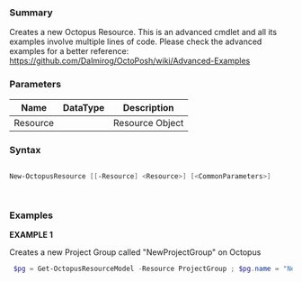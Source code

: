 ﻿### Summary

Creates a new Octopus Resource. This is an advanced cmdlet and all its examples involve multiple lines of code. Please check the advanced examples for a better reference: https://github.com/Dalmirog/OctoPosh/wiki/Advanced-Examples
### Parameters
| Name | DataType          | Description |
| ------------- | ----------- | ----------- |
| Resource |  |  Resource Object     |

### Syntax
``` powershell

New-OctopusResource [[-Resource] <Resource>] [<CommonParameters>]




``` 

### Examples 

**EXAMPLE 1**

Creates a new Project Group called "NewProjectGroup" on Octopus

``` powershell 
 $pg = Get-OctopusResourceModel -Resource ProjectGroup ; $pg.name = "NewProjectGroup" ; New-OctopusResource -Resource $pg
``` 

